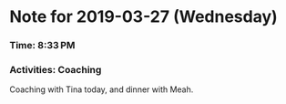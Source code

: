 # Note for 2019-03-27 (Wednesday)
### Time: 8:33 PM
### Activities: Coaching 

Coaching with Tina today, and dinner with Meah.
